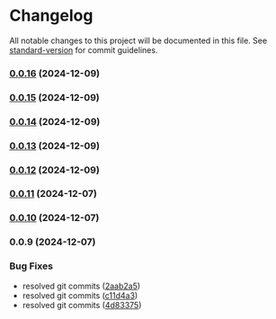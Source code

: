 # Changelog

All notable changes to this project will be documented in this file. See [standard-version](https://github.com/conventional-changelog/standard-version) for commit guidelines.

### [0.0.16](https://github.com/similie/http-connector/compare/v0.0.15...v0.0.16) (2024-12-09)

### [0.0.15](https://github.com/similie/http-connector/compare/v0.0.14...v0.0.15) (2024-12-09)

### [0.0.14](https://github.com/similie/http-connector/compare/v0.0.13...v0.0.14) (2024-12-09)

### [0.0.13](https://github.com/similie/http-connector/compare/v0.0.12...v0.0.13) (2024-12-09)

### [0.0.12](https://github.com/similie/http-connector/compare/v0.0.11...v0.0.12) (2024-12-09)

### [0.0.11](https://github.com/similie/http-connector/compare/v0.0.10...v0.0.11) (2024-12-07)

### [0.0.10](https://github.com/similie/http-connector/compare/v0.0.9...v0.0.10) (2024-12-07)

### 0.0.9 (2024-12-07)


### Bug Fixes

* resolved git commits ([2aab2a5](https://github.com/similie/http-connector/commit/2aab2a5d05e07f4f3eeab16ba7406227857d602b))
* resolved git commits ([c11d4a3](https://github.com/similie/http-connector/commit/c11d4a34fcffa41c303fafc6e9471a99239bccb2))
* resolved git commits ([4d83375](https://github.com/similie/http-connector/commit/4d833756996ae1364c5b445c89a5d925e7c53805))
